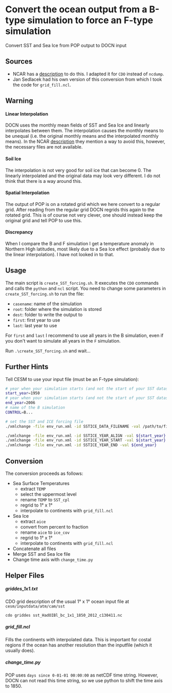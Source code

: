 # Convert the ocean output from a B-type simulation to force an F-type simulation

Convert SST and Sea Ice from POP output to DOCN input

## Sources
* NCAR  has a [description](http://www.cesm.ucar.edu/models/cesm1.2/cesm/doc/usersguide/x2306.html) to do this. I adapted it for `CDO` instead of `ncdump`. 
* Jan Sedlacek had his own version of this conversion from which I took the code for `grid_fill.ncl`.

## Warning

#### Linear Interpolation
DOCN uses the monthly mean fields of SST and Sea Ice and linearly interpolates between them. The interpolation causes the monthly means to be unequal (i.e. the original monthly means and the interpolated monthly means). In the NCAR [description](http://www.cesm.ucar.edu/models/cesm1.2/cesm/doc/usersguide/x2306.html) they mention a way to avoid this, however, the necessary files are not available.

#### Soil Ice
The interpolation is not very good for soil ice that can become 0. The linearly interpolated and the original data may look very different. I do not think that there is a way around this.

#### Spatial Interpolation
The output of POP is on a rotated grid which we here convert to a regular grid. After reading from the regular grid DOCN regrids this again to the rotated grid. This is of course not very clever, one should instead keep the original grid and tell POP to use this.

#### Discrepancy

When I compare the B and F simulation I get a temperature anomaly in Northern High latitudes, most likely due to a Sea Ice effect (probably due to the linear interpolation). I have not looked in to that.

## Usage

The main script is `create_SST_forcing.sh`. It executes the `CDO` commands and calls the `python` and `ncl` script. You need to change some parameters in `create_SST_forcing.sh` to run the file:

* `casename`: name of the simulation
* `root`: folder where the simulation is stored
* `dest`: folder to write the output to
* `first`: first year to use
* `last`: last year to use

For `first` and `last` I recommend to use all years in the B simulation, even if you don't want to simulate all years in the `F` simulation.

Run `.\create_SST_forcing.sh` and wait...

## Further Hints

Tell CESM to use your input file (must be an F-type simulation):

```bash
# year when your simulation starts (and not the start of your SST dataset!)
start_year=1950
# year when your simulation starts (and not the start of your SST dataset!)
end_year=2006
# name of the B simulation
CONTROL=B...

# set the SST and ICE forcing file
./xmlchange -file env_run.xml -id SSTICE_DATA_FILENAME -val /path/to/file/SST_ICE_${CONTROL}.nc

./xmlchange -file env_run.xml -id SSTICE_YEAR_ALIGN -val ${start_year}
./xmlchange -file env_run.xml -id SSTICE_YEAR_START -val ${start_year}
./xmlchange -file env_run.xml -id SSTICE_YEAR_END -val ${end_year}
```

## Conversion
The conversion proceeds as follows:

* Sea Surface Temperatures
    * extract `TEMP`
    * select the uppermost level
    * rename `TEMP` to `SST_cpl`
    * regrid to 1° x 1°
    * interpolate to continents with `grid_fill.ncl`
* Sea Ice
    * extract `aice`
    * convert from percent to fraction
    * rename `aice` to `ice_cov`
    * regrid to 1° x 1°
    * interpolate to continents with `grid_fill.ncl`
* Concatenate all files
* Merge SST and Sea Ice file
* Change time axis with `change_time.py`

## Helper Files

##### griddes_1x1.txt
CDO grid description of the usual 1° x 1° ocean input file at `cesm/inputdata/atm/cam/sst`

    cdo griddes sst_HadOIBl_bc_1x1_1850_2012_c130411.nc

##### grid_fill.ncl
Fills the continents with interpolated data. This is important for costal regions if the ocean has another resolution than the inputfile (which it usually does).

##### change_time.py
POP uses `days since 0-01-01 00:00:00` as netCDF time string. However, DOCN can not read this time string, so we use python to shift the time axis to 1850.


